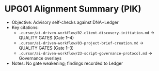 # UPG01 Alignment Summary (PIK)

- Objective: Advisory self-checks against DNA+Ledger
- Key citations:
  - `.cursor/ai-driven-workflow/02-client-discovery-initiation.md` → QUALITY GATES (Gate 1–4)
  - `.cursor/ai-driven-workflow/03-project-brief-creation.md` → QUALITY GATES (Gate 1–3)
  - `.cursor/ai-driven-workflow/23-script-governance-protocol.md` → Governance overlays
- Notes: No gate weakening; findings recorded to Ledger
